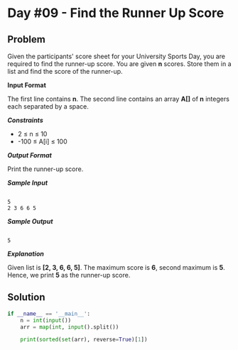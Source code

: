 # Day #09 - Find the Runner Up Score
## Problem

Given the participants' score sheet for your University Sports Day, you are required to find the runner-up score. You are given **n** scores. Store them in a list and find the score of the runner-up.

**Input Format**

The first line contains **n**. The second line contains an array **A[]**  of **n** integers each separated by a space.

***Constraints***
+ 2 ≤ n ≤ 10
+ -100 ≤ A[i] ≤ 100

***Output Format***

Print the runner-up score.

***Sample Input***
```

5
2 3 6 6 5

```
***Sample Output***
```

5

```
***Explanation***

Given list is **[2, 3, 6, 6, 5]**. The maximum score is **6**, second maximum is **5**. Hence, we print **5** as the runner-up score.

## Solution
```py
if __name__ == '__main__':
    n = int(input())
    arr = map(int, input().split())

    print(sorted(set(arr), reverse=True)[1])
```
